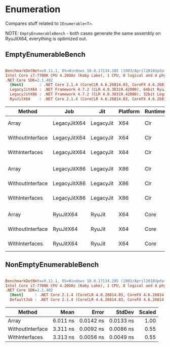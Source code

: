 ﻿# Enumeration

Compares stuff related to `IEnumerable<T>`.

NOTE: `EmptyEnumerableBench` - both cases generate the same assembly on RyuJitX64, everything is optimized out.

## EmptyEnumerableBench

``` ini

BenchmarkDotNet=v0.11.1, OS=Windows 10.0.17134.285 (1803/April2018Update/Redstone4)
Intel Core i7-7700K CPU 4.20GHz (Kaby Lake), 1 CPU, 8 logical and 4 physical cores
.NET Core SDK=2.1.402
  [Host]       : .NET Core 2.1.4 (CoreCLR 4.6.26814.03, CoreFX 4.6.26814.02), 64bit RyuJIT
  LegacyJitX64 : .NET Framework 4.7.2 (CLR 4.0.30319.42000), 64bit RyuJIT-v4.7.3163.0
  LegacyJitX86 : .NET Framework 4.7.2 (CLR 4.0.30319.42000), 32bit LegacyJIT-v4.7.3163.0
  RyuJitX64    : .NET Core 2.1.4 (CoreCLR 4.6.26814.03, CoreFX 4.6.26814.02), 64bit RyuJIT


```
|           Method |          Job |       Jit | Platform | Runtime |      Mean |     Error |    StdDev | Scaled |
|----------------- |------------- |---------- |--------- |-------- |----------:|----------:|----------:|-------:|
|            Array | LegacyJitX64 | LegacyJit |      X64 |     Clr | 3.6530 ns | 0.0079 ns | 0.0070 ns |  1.000 |
| WithoutInterface | LegacyJitX64 | LegacyJit |      X64 |     Clr | 0.0263 ns | 0.0034 ns | 0.0031 ns |  0.007 |
|   WithInterfaces | LegacyJitX64 | LegacyJit |      X64 |     Clr | 0.0327 ns | 0.0007 ns | 0.0006 ns |  0.009 |
|                  |              |           |          |         |           |           |           |        |
|            Array | LegacyJitX86 | LegacyJit |      X86 |     Clr | 4.3816 ns | 0.0263 ns | 0.0246 ns |   1.00 |
| WithoutInterface | LegacyJitX86 | LegacyJit |      X86 |     Clr | 0.1249 ns | 0.0065 ns | 0.0061 ns |   0.03 |
|   WithInterfaces | LegacyJitX86 | LegacyJit |      X86 |     Clr | 7.5543 ns | 0.0177 ns | 0.0165 ns |   1.72 |
|                  |              |           |          |         |           |           |           |        |
|            Array |    RyuJitX64 |    RyuJit |      X64 |    Core | 2.5324 ns | 0.0053 ns | 0.0044 ns |   1.00 |
| WithoutInterface |    RyuJitX64 |    RyuJit |      X64 |    Core | 0.2207 ns | 0.0209 ns | 0.0196 ns |   0.09 |
|   WithInterfaces |    RyuJitX64 |    RyuJit |      X64 |    Core | 0.2190 ns | 0.0085 ns | 0.0079 ns |   0.09 |

## NonEmptyEnumerableBench

``` ini

BenchmarkDotNet=v0.11.1, OS=Windows 10.0.17134.285 (1803/April2018Update/Redstone4)
Intel Core i7-7700K CPU 4.20GHz (Kaby Lake), 1 CPU, 8 logical and 4 physical cores
.NET Core SDK=2.1.402
  [Host]     : .NET Core 2.1.4 (CoreCLR 4.6.26814.03, CoreFX 4.6.26814.02), 64bit RyuJIT
  DefaultJob : .NET Core 2.1.4 (CoreCLR 4.6.26814.03, CoreFX 4.6.26814.02), 64bit RyuJIT


```
|           Method |     Mean |     Error |    StdDev | Scaled |
|----------------- |---------:|----------:|----------:|-------:|
|            Array | 6.011 ns | 0.0142 ns | 0.0133 ns |   1.00 |
| WithoutInterface | 3.311 ns | 0.0092 ns | 0.0086 ns |   0.55 |
|   WithInterfaces | 3.313 ns | 0.0056 ns | 0.0049 ns |   0.55 |

